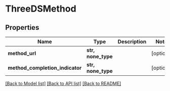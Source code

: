 # ThreeDSMethod


## Properties
Name | Type | Description | Notes
------------ | ------------- | ------------- | -------------
**method_url** | **str, none_type** |  | [optional] 
**method_completion_indicator** | **str, none_type** |  | [optional] 

[[Back to Model list]](../README.md#documentation-for-models) [[Back to API list]](../README.md#documentation-for-api-endpoints) [[Back to README]](../README.md)


